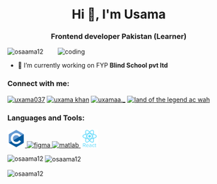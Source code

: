 <h1 align="center">Hi 👋, I'm Usama</h1>
<h3 align="center">Frontend developer Pakistan (Learner)</h3>
<img align="right" alt="coding"width="390" src="https://t4.ftcdn.net/jpg/03/13/40/45/360_F_313404541_e9YZ3pht6oEEkMXuhxTboqXA2B2ShNnC.jpg">

<p align="left"> <img src="https://komarev.com/ghpvc/?username=osaama12&label=Profile%20views&color=0e75b6&style=flat" alt="osaama12" /> </p>

- 🔭 I’m currently working on FYP **Blind School pvt ltd**

<h3 align="left">Connect with me:</h3>
<p align="left">
<a href="https://twitter.com/uxama037" target="blank"><img align="center" src="https://raw.githubusercontent.com/rahuldkjain/github-profile-readme-generator/master/src/images/icons/Social/twitter.svg" alt="uxama037" height="30" width="40" /></a>
<a href="https://fb.com/uxama khan" target="blank"><img align="center" src="https://raw.githubusercontent.com/rahuldkjain/github-profile-readme-generator/master/src/images/icons/Social/facebook.svg" alt="uxama khan" height="30" width="40" /></a>
<a href="https://instagram.com/uxamaa._" target="blank"><img align="center" src="https://raw.githubusercontent.com/rahuldkjain/github-profile-readme-generator/master/src/images/icons/Social/instagram.svg" alt="uxamaa._" height="30" width="40" /></a>
<a href="https://www.youtube.com/c/land of the legend ac wah" target="blank"><img align="center" src="https://raw.githubusercontent.com/rahuldkjain/github-profile-readme-generator/master/src/images/icons/Social/youtube.svg" alt="land of the legend ac wah" height="30" width="40" /></a>
</p>

<h3 align="left">Languages and Tools:</h3>
<p align="left"> <a href="https://www.cprogramming.com/" target="_blank" rel="noreferrer"> <img src="https://raw.githubusercontent.com/devicons/devicon/master/icons/c/c-original.svg" alt="c" width="40" height="40"/> </a> <a href="https://www.figma.com/" target="_blank" rel="noreferrer"> <img src="https://www.vectorlogo.zone/logos/figma/figma-icon.svg" alt="figma" width="40" height="40"/> </a> <a href="https://www.mathworks.com/" target="_blank" rel="noreferrer"> <img src="https://upload.wikimedia.org/wikipedia/commons/2/21/Matlab_Logo.png" alt="matlab" width="40" height="40"/> </a> <a href="https://reactjs.org/" target="_blank" rel="noreferrer"> <img src="https://raw.githubusercontent.com/devicons/devicon/master/icons/react/react-original-wordmark.svg" alt="react" width="40" height="40"/> </a> </p>

<p><img align="left" src="https://github-readme-stats.vercel.app/api/top-langs?username=osaama12&show_icons=true&locale=en&layout=compact" alt="osaama12" /></p>

<p>&nbsp;<img align="center" src="https://github-readme-stats.vercel.app/api?username=osaama12&show_icons=true&locale=en" alt="osaama12" /></p>

<p><img align="center" src="https://github-readme-streak-stats.herokuapp.com/?user=osaama12&" alt="osaama12" /></p>

